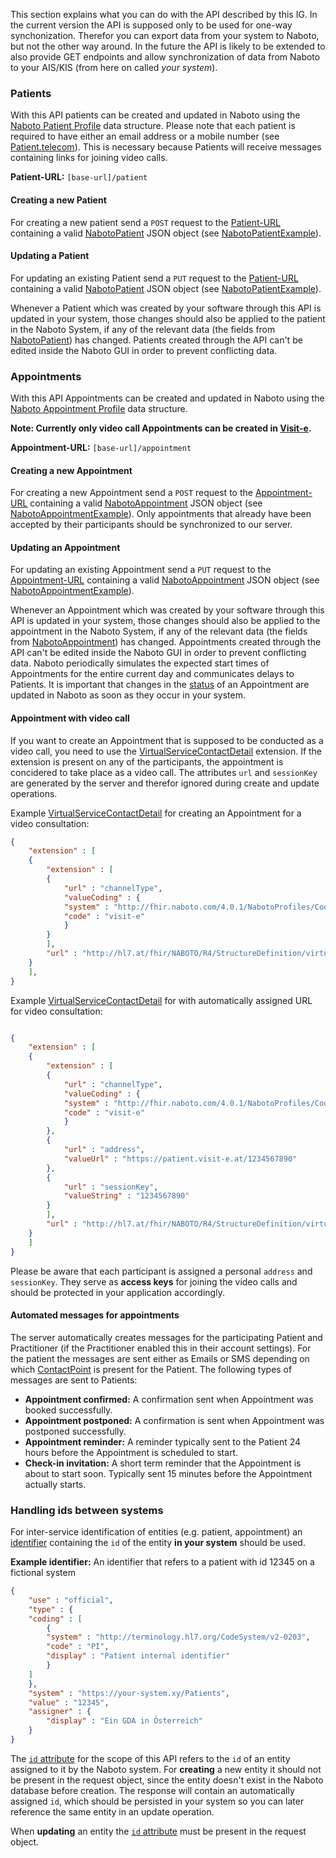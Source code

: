 This section explains what you can do with the API described by this IG.
In the current version the API is supposed only to be used for one-way synchonization. Therefor you can export data from your system to Naboto, but not the other way around. In the future the API is likely to be extended to also provide GET endpoints and allow synchronization of data from Naboto to your AIS/KIS (from here on called *your system*).


### Patients
With this API patients can be created and updated in Naboto using the [Naboto Patient Profile][naboto-patient-profile] data structure. Please note that each patient is required to have either an email address or a mobile number (see [Patient.telecom][patient-telecom]). This is necessary because Patients will receive messages containing links for joining video calls.

**<a id="patient-url"></a>Patient-URL:** `[base-url]/patient`


#### Creating a new Patient
For creating a new patient send a `POST` request to the [Patient-URL](#patient-url) containing a valid [NabotoPatient][naboto-patient-profile] JSON object (see [NabotoPatientExample][naboto-patient-example]).

#### Updating a Patient
For updating an existing Patient send a `PUT` request to the [Patient-URL](#patient-url) containing a valid [NabotoPatient][naboto-patient-profile] JSON object (see [NabotoPatientExample][naboto-patient-example]). 

Whenever a Patient which was created by your software through this API is updated in your system, those changes should also be applied to the patient in the Naboto System, if any of the relevant data (the fields from [NabotoPatient][naboto-patient-profile]) has changed. Patients created through the API can't be edited inside the Naboto GUI in order to prevent conflicting data.



### Appointments
With this API Appointments can be created and updated in Naboto using the [Naboto Appointment Profile][naboto-appointment-profile] data structure.

**Note: Currently only video call Appointments can be created in [Visit-e][visit-e-web].**

**<a id="appointment-url"></a>Appointment-URL:** `[base-url]/appointment`

#### Creating a new Appointment
For creating a new Appointment send a `POST` request to the [Appointment-URL](#appointment-url) containing a valid [NabotoAppointment][naboto-appointment-profile] JSON object (see [NabotoAppointmentExample][naboto-appointment-example]).
Only appointments that already have been accepted by their participants should be synchronized to our server.

#### Updating an Appointment
For updating an existing Appointment send a `PUT` request to the [Appointment-URL](#appointment-url) containing a valid [NabotoAppointment][naboto-appointment-profile] JSON object (see [NabotoAppointmentExample](Appointment-NabotoAppointmentExample.json.html)).

Whenever an Appointment which was created by your software through this API is updated in your system, those changes should also be applied to the appointment in the Naboto System, if any of the relevant data (the fields from [NabotoAppointment][naboto-appointment-profile]) has changed. Appointments created through the API can't be edited inside the Naboto GUI in order to prevent conflicting data.
Naboto periodically simulates the expected start times of Appointments for the entire current day and communicates delays to Patients. It is important that changes in the [status][naboto-appointment-status] of an Appointment are updated in Naboto as soon as they occur in your system.

#### Appointment with video call
If you want to create an Appointment that is supposed to be conducted as a video call, you need to use the [VirtualServiceContactDetail][virtual-service-contact-detail] extension. If the extension is present on any of the participants, the appointment is concidered to take place as a video call. The attributes `url` and `sessionKey` are generated by the server and therefor ignored during create and update operations.

Example [VirtualServiceContactDetail][virtual-service-contact-detail] for creating an Appointment for a video consultation:
```json
{
    "extension" : [
    {
        "extension" : [
        {
            "url" : "channelType",
            "valueCoding" : {
            "system" : "http://fhir.naboto.com/4.0.1/NabotoProfiles/CodeSystem/naboto-vidcall-channel-type",
            "code" : "visit-e"
            }
        }
        ],
        "url" : "http://hl7.at/fhir/NABOTO/R4/StructureDefinition/virtual-service-contact-detail"
    }
    ],
}
```

Example [VirtualServiceContactDetail][virtual-service-contact-detail] for with automatically assigned URL for video consultation:
```json

{
    "extension" : [
    {
        "extension" : [
        {
            "url" : "channelType",
            "valueCoding" : {
            "system" : "http://fhir.naboto.com/4.0.1/NabotoProfiles/CodeSystem/naboto-vidcall-channel-type",
            "code" : "visit-e"
            }
        },
        {
            "url" : "address",
            "valueUrl" : "https://patient.visit-e.at/1234567890"
        },
        {
            "url" : "sessionKey",
            "valueString" : "1234567890"
        }
        ],
        "url" : "http://hl7.at/fhir/NABOTO/R4/StructureDefinition/virtual-service-contact-detail"
    }
    ]
}

```

Please be aware that each participant is assigned a personal `address` and `sessionKey`. They serve as **access keys** for joining the video calls and should be protected in your application accordingly.

#### Automated messages for appointments
The server automatically creates messages for the participating Patient and Practitioner (if the Practitioner enabled this in their account settings).
For the patient the messages are sent either as Emails or SMS depending on which [ContactPoint][patient-telecom] is present for the Patient.
The following types of messages are sent to Patients:
* **Appointment confirmed:** A confirmation sent when Appointment was booked successfully.
* **Appointment postponed:** A confirmation is sent when Appointment was postponed successfully.
* **Appointment reminder:** A reminder typically sent to the Patient 24 hours before the Appointment is scheduled to start.
* **Check-in invitation:** A short term reminder that the Appointment is about to start soon. Typically sent 15 minutes before the Appointment actually starts.


### Handling ids between systems
For inter-service identification of entities (e.g. patient, appointment) an [identifier](https://www.hl7.org/fhir/datatypes.html#Identifier) containing the `id` of the entity **in your system** should be used.

**Example identifier:**
An identifier that refers to a patient with id 12345 on a fictional system

```json
{
    "use" : "official",
    "type" : {
    "coding" : [
        {
        "system" : "http://terminology.hl7.org/CodeSystem/v2-0203",
        "code" : "PI",
        "display" : "Patient internal identifier"
        }
    ]
    },
    "system" : "https://your-system.xy/Patients",
    "value" : "12345",
    "assigner" : {
        "display" : "Ein GDA in Österreich"
    }
}
```

The [`id` attribute](https://www.hl7.org/fhir/resource.html#id) for the scope of this API refers to the `id` of an entity assigned to it by the Naboto system. For **creating** a new entity it should not be present in the request object, since the entity doesn't exist in the Naboto database before creation. The response will contain an automatically assigned `id`, which should be persisted in your system so you can later reference the same entity in an update operation.

When **updating** an entity the [`id` attribute](https://www.hl7.org/fhir/resource.html#id) must be present in the request object.

[naboto-patient-profile]: StructureDefinition-naboto-patient.html
[naboto-patient-example]: Patient-NabotoPatientExample.json.html

[naboto-appointment-profile]: StructureDefinition-naboto-appointment.html
[naboto-appointment-example]: Appointment-NabotoAppointmentExample.json.html
[naboto-appointment-status]: StructureDefinition-naboto-appointment-definitions.html#Appointment.status

[naboto-web]: https://naboto.com
[visit-e-web]: https://visit-e.at
[virtual-service-contact-detail]: StructureDefinition-virtual-service-contact-detail.html
[patient-telecom]: StructureDefinition-naboto-patient-definitions.html#Patient.telecom






